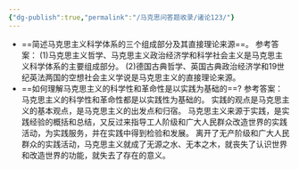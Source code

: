 ```yaml
---
{"dg-publish":true,"permalink":"/马克思问答题收录/诸论123/"}
---
```



 - ==简述马克思主义科学体系的三个组成部分及其直接理论来源==。 
	参考答案：
	(1)马克思主义哲学、马克思主义政治经济学和科学社会主义是马克思主义科学体系的主要组成部分。
	(2)德国古典哲学、英国古典政治经济学和19世纪英法两国的空想社会主义学说是马克思主义的直接理论来源。
- ==如何理解马克思主义的科学性和革命性是以实践为基础的==? 
	参考答案：
	马克思主义的科学性和革命性都是以实践性为基础的。
	实践的观点是马克思主义的基本观点，是马克思主义的出发点和归宿。
	马克思主义来源于实践，是实践经验的概括和总结，又反过来指导工人阶级和广大人民群众改造世界的实践活动，为实践服务，并在实践中得到检验和发展。
	离开了无产阶级和广大人民群众的实践活动，马克思主义就成了无源之水、无本之木，就丧失了认识世界和改造世界的功能，就失去了存在的意义。





